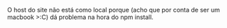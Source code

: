 O host do site não está como local porque (acho que por conta de ser um macbook >:C) dá problema na hora do npm install.
